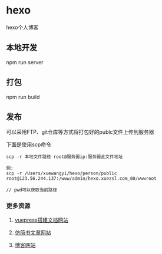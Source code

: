 # hexo
hexo个人博客

## 本地开发
npm run server

## 打包
npm run build

## 发布

可以采用FTP、git仓库等方式将打包好的publc文件上传到服务器

下面是使用scp命令

```
scp -r 本地文件路径 root@服务器ip:服务器此文件地址

例:
scp -r /Users/xuewangyi/hexo/person/public root@123.56.244.137:/www/admin/hexo.xuezsl.com_80/wwwroot

// pwd可以获取当前路径
```

### 更多资源

1. [vuepress搭建文档网站](http://doc.xuezsl.com/)

2. [仿简书文章网站](http://www.xuezsl.com/)

3. [博客网站](http://hexo.xuezsl.com/)
